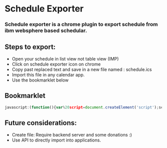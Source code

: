 # Schedule Exporter

### Schedule exporter is a chrome plugin to export schedule from ibm websphere based schedular.

## Steps to export:

* Open your schedule in list view not table view (IMP)
* Click on schedule exporter icon on chrome
* Copy past replaced text and save in a new file named : schedule.ics
* Import this file in any calendar app.
* Use the bookmarklet below

## Bookmarklet

```js
javascript:(function(){var%20script=document.createElement('script');script.src='https://raw.github.com/KartikTalwar/schedule-exporter/master/extension/export_csv.js?'+Math.floor((+new Date)/(864e5));document.body.appendChild(script);makeSchedule();})()
```

## Future considerations:
* Create file: Require backend server and some donations :)
* Use API to directly import into applications.
